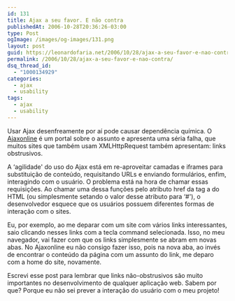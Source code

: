 ```yaml
---
id: 131
title: Ajax a seu favor. E não contra
publishedAt: 2006-10-28T20:36:26-03:00
type: Post
ogImage: /images/og-images/131.png
layout: post
guid: https://leonardofaria.net/2006/10/28/ajax-a-seu-favor-e-nao-contra/
permalink: /2006/10/28/ajax-a-seu-favor-e-nao-contra/
dsq_thread_id:
  - "1000134929"
categories:
  - ajax
  - usability
tags:
  - ajax
  - usability
---
```

Usar Ajax desenfreamente por aí pode causar dependência química. O [Ajaxonline](http://www.ajaxonline.com.br) é um portal sobre o assunto e apresenta uma séria falha, que muitos sites que também usam XMLHttpRequest também apresentam: links obstrusivos.

A &#8216;agilidade' do uso do Ajax está em re-aproveitar camadas e iframes para substituição de conteúdo, requisitando URLs e enviando formulários, enfim, interagindo com o usuário. O problema está na hora de chamar essas requisições. Ao chamar uma dessa funções pelo atributo href da tag a do HTML (ou simplesmente setando o valor desse atributo para &#8216;#'), o desenvolvedor esquece que os usuários possuem diferentes formas de interação com o sites. 

Eu, por exemplo, ao me deparar com um site com vários links interessantes, saio clicando nesses links com a tecla command selecionada. Isso, no meu navegador, vai fazer com que os links simplesmente se abram em novas abas. No Ajaxonline eu não consigo fazer isso, pois na nova aba, ao invés de encontrar o conteúdo da página com um assunto do link, me deparo com a home do site, novamente.

Escrevi esse post para lembrar que links não-obstrusivos são muito importantes no desenvolvimento de qualquer aplicação web. Sabem por que? Porque eu não sei prever a interação do usuário com o meu projeto!
